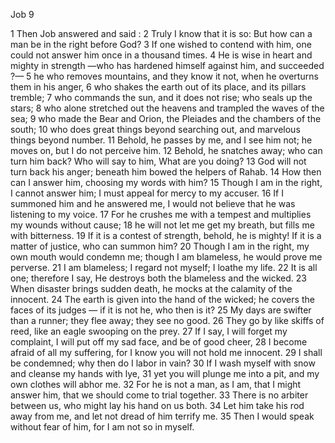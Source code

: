 Job 9

1	Then Job answered and said :
2	Truly I know that it is so: But how can a man be in the right before God?
3	If one wished to contend with him, one could not answer him once in a thousand times.
4	He is wise in heart and mighty in strength —who has hardened himself against him, and succeeded ?—
5	he who removes mountains, and they know it not, when he overturns them in his anger,
6	who shakes the earth out of its place, and its pillars tremble;
7	who commands the sun, and it does not rise; who seals up the stars;
8	who alone stretched out the heavens and trampled the waves of the sea;
9	who made the Bear and Orion, the Pleiades and the chambers of the south;
10	who does great things beyond searching out, and marvelous things beyond number.
11	Behold, he passes by me, and I see him not; he moves on, but I do not perceive him.
12	Behold, he snatches away; who can turn him back? Who will say to him, What are you doing?
13	God will not turn back his anger; beneath him bowed the helpers of Rahab.
14	How then can I answer him, choosing my words with him?
15	Though I am in the right, I cannot answer him; I must appeal for mercy to my accuser.
16	If I summoned him and he answered me, I would not believe that he was listening to my voice.
17	For he crushes me with a tempest and multiplies my wounds without cause;
18	he will not let me get my breath, but fills me with bitterness.
19	If it is a contest of strength, behold, he is mighty! If it is a matter of justice, who can summon him?
20	Though I am in the right, my own mouth would condemn me; though I am blameless, he would prove me perverse.
21	I am blameless; I regard not myself; I loathe my life.
22	It is all one; therefore I say, He destroys both the blameless and the wicked.
23	When disaster brings sudden death, he mocks at the calamity of the innocent.
24	The earth is given into the hand of the wicked; he covers the faces of its judges — if it is not he, who then is it?
25	My days are swifter than a runner; they flee away; they see no good.
26	They go by like skiffs of reed, like an eagle swooping on the prey.
27	If I say, I will forget my complaint, I will put off my sad face, and be of good cheer,
28	I become afraid of all my suffering, for I know you will not hold me innocent.
29	I shall be condemned; why then do I labor in vain?
30	If I wash myself with snow and cleanse my hands with lye,
31	yet you will plunge me into a pit, and my own clothes will abhor me.
32	For he is not a man, as I am, that I might answer him, that we should come to trial together.
33	There is no arbiter between us, who might lay his hand on us both.
34	Let him take his rod away from me, and let not dread of him terrify me.
35	Then I would speak without fear of him, for I am not so in myself.

